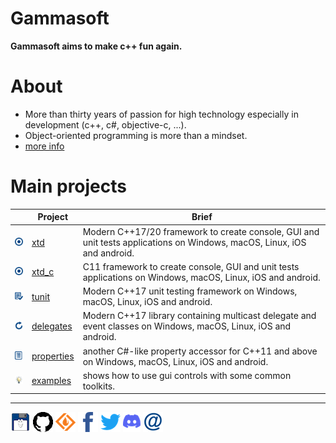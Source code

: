 # Gammasoft

**Gammasoft aims to make c++ fun again.**

<!--- ![background_img](docs/pictures/gammasoft.png) --->

# About

* More than thirty years of passion for high technology especially in development (c++, c#, objective-c, ...).
* Object-oriented programming is more than a mindset.
* [more info](https://github.com/gammasoft71/gammasoft71/wiki)

# Main projects

|                                                                                | Project                                                 | Brief                                                                                                                   |
|--------------------------------------------------------------------------------|---------------------------------------------------------|-------------------------------------------------------------------------------------------------------------------------|
| [![](docs/pictures/xtd.png)](https://github.com/gammasoft71/xtd)               | [xtd](https://github.com/gammasoft71/xtd)               | Modern C++17/20 framework to create console, GUI and unit tests applications on Windows, macOS, Linux, iOS and android. |
| [![](docs/pictures/xtd_c.png)](https://github.com/gammasoft71/xtd_c)           | [xtd_c](https://github.com/gammasoft71/xtd_c)           | C11 framework to create console, GUI and unit tests applications on Windows, macOS, Linux, iOS and android.             |
| [![](docs/pictures/tunit.png)](https://github.com/gammasoft71/tunit)           | [tunit](https://github.com/gammasoft71/tunit)           | Modern C++17 unit testing framework on Windows, macOS, Linux, iOS and android.                                          |
| [![](docs/pictures/delegates.png)](https://github.com/gammasoft71/delegates)   | [delegates](https://github.com/gammasoft71/delegates)   | Modern C++17 library containing multicast delegate and event classes on Windows, macOS, Linux, iOS and android.         |
| [![](docs/pictures/properties.png)](https://github.com/gammasoft71/properties) | [properties](https://github.com/gammasoft71/properties) | another C#-like property accessor for C++11 and above on Windows, macOS, Linux, iOS and android.                        |
| [![](docs/pictures/examples.png)](https://github.com/gammasoft71/examples)     | [examples](https://github.com/gammasoft71/examples)     | shows how to use gui controls with some common toolkits.                                                                |

______________________________________________________________________________________________

[![gammasoft_img](docs/pictures/gammasoft32.png)](https://gammasoft71.wixsite.com/gammasoft) [![github_img](docs/pictures/github32.png)](https://github.com/gammasoft71/gammasoft71/wiki) [![github_img](docs/pictures/sourceforge32.png)](https://sourceforge.net/u/gammasoft71) [![facebook_img](docs/pictures/facebook32.png)](https://www.facebook.com/gammasoft71) [![twitter_img](docs/pictures/twitter32.png)](https://twitter.com/gammasoft71) [![discord_img](docs/pictures/discord32.png)](https://discordapp.com/users/gammasoft#9288) [![mail_img](docs/pictures/mail32.png)](mailto:gammasoft71@gmail.com)
